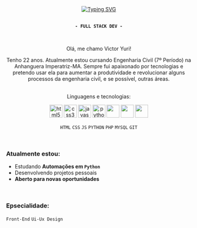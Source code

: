 <div align="center" text-align="center">
  <a href="https://git.io/typing-svg"><img src="https://readme-typing-svg.demolab.com?font=Libre+Barcode+128+Text&size=100&pause=500&color=FFFFFF&center=true&vCenter=true&width=435&height=150&lines=waves;%E0%BC%84" alt="Typing SVG" /></a>
  </a>
  <br><br>
  
  **`- FULL STACK DEV -`**
</div>

<br>

<p align="center"> Olá, me chamo Victor Yuri!
  
<p align="center">Tenho 22 anos. Atualmente estou cursando Engenharia Civil (7º Período) na Anhanguera Imperatriz-MA. Sempre fui apaixonado por tecnologias e pretendo usar ela para aumentar a produtividade e revolucionar alguns processos da engenharia civil, e se possível, outras áreas.

<br>
<br>

<p align="center">Linguagens e tecnologias:

<div align="center">
  <img src="https://cdn.jsdelivr.net/gh/devicons/devicon/icons/html5/html5-original.svg" height="35" alt="html5 logo"  />
  <img src="https://cdn.jsdelivr.net/gh/devicons/devicon/icons/css3/css3-original.svg" height="35" alt="css3 logo"  />
  <img src="https://cdn.jsdelivr.net/gh/devicons/devicon/icons/javascript/javascript-plain.svg" height="35" alt="javascript logo"  />     
  <img src="https://cdn.jsdelivr.net/gh/devicons/devicon@latest/icons/python/python-plain.svg" height="35" alt="python logo" />
  <img src="https://cdn.jsdelivr.net/gh/devicons/devicon@latest/icons/php/php-original.svg"  height="35"/> 
  <img src="https://cdn.jsdelivr.net/gh/devicons/devicon@latest/icons/mysql/mysql-original.svg" height="35" />  
  <img src="https://cdn.jsdelivr.net/gh/devicons/devicon@latest/icons/git/git-original.svg" height="35"/>  
</div>

<div align="center"> 
  
`HTML` `CSS` `JS` `PYTHON` `PHP` `MYSQL` `GIT`

</div>

<br>

<h3 align="left">Atualmente estou: </h3> 

- Estudando **Automações em `Python`**
- Desenvolvendo projetos pessoais
- **Aberto para novas oportunidades**

<br>

### Epsecialidade: 
`Front-End` `Ui-Ux Design`
